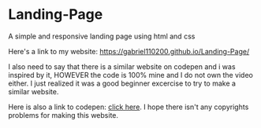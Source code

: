 # Landing-Page
 A simple and responsive landing page using html and css
 
Here's a link to my  website: https://gabriel110200.github.io/Landing-Page/ 

I also need to say  that  there is a similar website on codepen and i was inspired by it, HOWEVER the code is 100% mine and I do not own the video either. I just realized it was a good beginner excercise to try to make a similar website. 

Here is also a link to codepen: [click here](https://codepen.io/freeCodeCamp/full/RKRbwL). I hope there isn't any copyrights problems for making this website.
